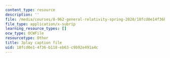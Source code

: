 ```yaml
---
content_type: resource
description: ''
file: /media/courses/8-962-general-relativity-spring-2020/18fcd0e14f36b118eb63c9b92e491a4c_ZqF-7bjnzCU.srt
file_type: application/x-subrip
learning_resource_types: []
ocw_type: OCWFile
resourcetype: Other
title: 3play caption file
uid: 18fcd0e1-4f36-b118-eb63-c9b92e491a4c
---
```

